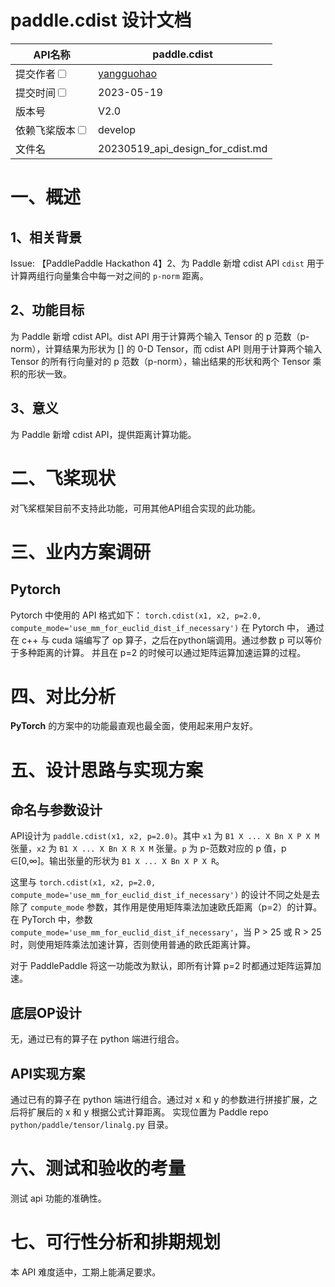 # paddle.cdist 设计文档
|API名称 | paddle.cdist                                 | 
|---|----------------------------------------------|
|提交作者<input type="checkbox" class="rowselector hidden"> | [yangguohao](https://github.com/yangguohao/) |
|提交时间<input type="checkbox" class="rowselector hidden"> | 2023-05-19                                   | 
|版本号 | V2.0                                         | 
|依赖飞桨版本<input type="checkbox" class="rowselector hidden"> | develop                                      | 
|文件名 | 20230519_api_design_for_cdist.md             | 


# 一、概述
## 1、相关背景

Issue: 【PaddlePaddle Hackathon 4】2、为 Paddle 新增 cdist API 
`cdist` 用于计算两组行向量集合中每一对之间的 `p-norm` 距离。

## 2、功能目标

为 Paddle 新增 cdist API。dist API 用于计算两个输入 Tensor 的 p 范数（p-norm），计算结果为形状为 [] 的 0-D Tensor，而 cdist API 则用于计算两个输入 Tensor 的所有行向量对的 p 范数（p-norm），输出结果的形状和两个 Tensor 乘积的形状一致。
## 3、意义
为 Paddle 新增 cdist API，提供距离计算功能。
# 二、飞桨现状
对飞桨框架目前不支持此功能，可用其他API组合实现的此功能。
# 三、业内方案调研

## Pytorch
Pytorch 中使用的 API 格式如下：
`torch.cdist(x1, x2, p=2.0, compute_mode='use_mm_for_euclid_dist_if_necessary')`
在 Pytorch 中， 通过在 c++ 与 cuda 端编写了 op 算子，之后在python端调用。通过参数 p 可以等价于多种距离的计算。 并且在 p=2 的时候可以通过矩阵运算加速运算的过程。
# 四、对比分析
**PyTorch** 的方案中的功能最直观也最全面，使用起来用户友好。
# 五、设计思路与实现方案
## 命名与参数设计

<!-- 参考：[飞桨API 设计及命名规范](https://www.paddlepaddle.org.cn/documentation/docs/zh/develop/dev_guides/api_contributing_guides/api_design_guidelines_standard_cn.html) -->

API设计为 `paddle.cdist(x1, x2, p=2.0)`。其中 `x1` 为 `B1 X ... X Bn X P X M` 张量，`x2` 为 `B1 X ... X Bn X R X M` 张量。`p` 为 p-范数对应的 p 值，p ∈[0,∞]。输出张量的形状为 `B1 X ... X Bn X P X R`。

这里与 `torch.cdist(x1, x2, p=2.0, compute_mode='use_mm_for_euclid_dist_if_necessary')` 的设计不同之处是去除了 `compute_mode` 参数，其作用是使用矩阵乘法加速欧氏距离（p=2）的计算。在 PyTorch 中，参数 `compute_mode='use_mm_for_euclid_dist_if_necessary'`，当 P > 25 或 R > 25 时，则使用矩阵乘法加速计算，否则使用普通的欧氏距离计算。

对于 PaddlePaddle 将这一功能改为默认，即所有计算 p=2 时都通过矩阵运算加速。

## 底层OP设计
无，通过已有的算子在 python 端进行组合。
## API实现方案
通过已有的算子在 python 端进行组合。通过对 x 和 y 的参数进行拼接扩展，之后将扩展后的 x 和 y 根据公式计算距离。
实现位置为 Paddle repo `python/paddle/tensor/linalg.py` 目录。
# 六、测试和验收的考量
测试 api 功能的准确性。
# 七、可行性分析和排期规划
本 API 难度适中，工期上能满足要求。